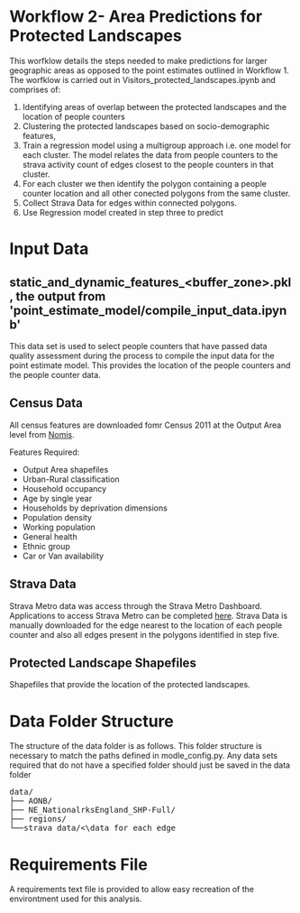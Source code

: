 # Workflow 2- Area Predictions for Protected Landscapes
This worfklow details the steps needed to make predictions for larger geographic areas as opposed to the point estimates outlined in Workflow 1. The worfklow is carried out in Visitors_protected_landscapes.ipynb and comprises of:

1. Identifying areas of overlap between the protected landscapes and the location of people counters
2. Clustering the protected landscapes based on socio-demographic features, 
3. Train a regression model using a multigroup approach i.e. one model for each cluster. The model relates the data from people counters to the strava activity count of edges closest to the people counters in that cluster. 
5. For each cluster we then identify the polygon containing a people counter location and all other conected polygons from the same cluster.
6. Collect Strava Data for edges within connected polygons.
7. Use Regression model created in step three to predict

# Input Data

## static_and_dynamic_features_<buffer_zone>.pkl, the output from 'point_estimate_model/compile_input_data.ipynb'
This data set is used to select people counters that have passed data quality assessment during the process to compile the input data for the point estimate model. This provides the location of the people counters and  the people counter data.  

## Census Data
All census features are downloaded fomr Census 2011 at the Output Area level from [Nomis](https://www.nomisweb.co.uk).

Features Required:
* Output Area shapefiles
* Urban-Rural classification
* Household occupancy
* Age by single year
* Households by deprivation dimensions
* Population density
* Working population
* General health
* Ethnic group
* Car or Van availability

## Strava Data
Strava Metro data was access through the Strava Metro Dashboard. Applications to access Strava Metro can be completed [here](https://metro.strava.com). Strava Data is manually downloaded for the edge nearest to the location of each people counter and also all edges present in the polygons identified in step five.

## Protected Landscape Shapefiles
Shapefiles that provide the location of the protected landscapes. 

# Data Folder Structure
The structure of the data folder is as follows. This folder structure is necessary to match the paths defined in modle_config.py. Any data sets required that do not have a specified folder should just be saved in the data folder
<pre>
data/
├── AONB/
├── NE_NationalrksEngland_SHP-Full/
├── regions/
└──strava_data/<\data for each edge 
</pre>

# Requirements File
A requirements text file is provided to allow easy recreation of the environtment used for this analysis.

